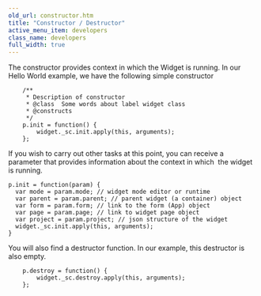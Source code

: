 ```yaml
---
old_url: constructor.htm
title: "Constructor / Destructor"
active_menu_item: developers
class_name: developers
full_width: true
---
```



The constructor provides context in which the Widget is running. In our Hello World example, we have the following simple constructor

        /**
         * Description of constructor
         * @class  Some words about label widget class
         * @constructs
         */
        p.init = function() {
            widget._sc.init.apply(this, arguments);
        };
        
If you wish to carry out other tasks at this point, you can receive a parameter that provides information about the context in which  the widget is running.
       
     
    p.init = function(param) {
      var mode = param.mode; // widget mode editor or runtime
      var parent = param.parent; // parent widget (a container) object
      var form = param.form; // link to the form (App) object
      var page = param.page; // link to widget page object
      var project = param.project; // json structure of the widget
      widget._sc.init.apply(this, arguments);
    }
    
You will also find a destructor function. In our example, this destructor is also empty.    
    
        p.destroy = function() {
            widget._sc.destroy.apply(this, arguments);
        };
   




